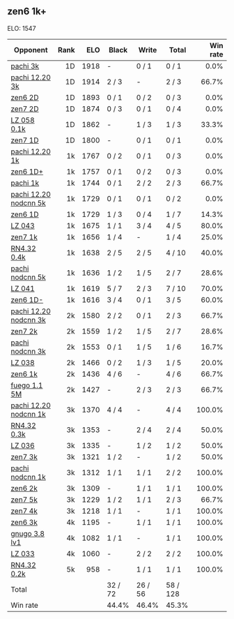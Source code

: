 ## zen6 1k+ ##

ELO: 1547

Opponent | Rank | ELO | Black | Write | Total | Win rate
---------|-----:|----:|-------|-------|-------|-------:
[pachi 3k](pachi%203k.md) | 1D | 1918 | - | 0 / 1 | 0 / 1 | 0.0%
[pachi 12.20 3k](pachi%2012.20%203k.md) | 1D | 1914 | 2 / 3 | - | 2 / 3 | 66.7%
[zen6 2D](zen6%202D.md) | 1D | 1893 | 0 / 1 | 0 / 2 | 0 / 3 | 0.0%
[zen7 2D](zen7%202D.md) | 1D | 1874 | 0 / 3 | 0 / 1 | 0 / 4 | 0.0%
[LZ 058 0.1k](LZ%20058%200.1k.md) | 1D | 1862 | - | 1 / 3 | 1 / 3 | 33.3%
[zen7 1D](zen7%201D.md) | 1D | 1800 | - | 0 / 1 | 0 / 1 | 0.0%
[pachi 12.20 1k](pachi%2012.20%201k.md) | 1k | 1767 | 0 / 2 | 0 / 1 | 0 / 3 | 0.0%
[zen6 1D+](zen6%201D+.md) | 1k | 1757 | 0 / 1 | 0 / 2 | 0 / 3 | 0.0%
[pachi 1k](pachi%201k.md) | 1k | 1744 | 0 / 1 | 2 / 2 | 2 / 3 | 66.7%
[pachi 12.20 nodcnn 5k](pachi%2012.20%20nodcnn%205k.md) | 1k | 1729 | 0 / 1 | 0 / 1 | 0 / 2 | 0.0%
[zen6 1D](zen6%201D.md) | 1k | 1729 | 1 / 3 | 0 / 4 | 1 / 7 | 14.3%
[LZ 043](LZ%20043.md) | 1k | 1675 | 1 / 1 | 3 / 4 | 4 / 5 | 80.0%
[zen7 1k](zen7%201k.md) | 1k | 1656 | 1 / 4 | - | 1 / 4 | 25.0%
[RN4.32 0.4k](RN4.32%200.4k.md) | 1k | 1638 | 2 / 5 | 2 / 5 | 4 / 10 | 40.0%
[pachi nodcnn 5k](pachi%20nodcnn%205k.md) | 1k | 1636 | 1 / 2 | 1 / 5 | 2 / 7 | 28.6%
[LZ 041](LZ%20041.md) | 1k | 1619 | 5 / 7 | 2 / 3 | 7 / 10 | 70.0%
[zen6 1D-](zen6%201D-.md) | 1k | 1616 | 3 / 4 | 0 / 1 | 3 / 5 | 60.0%
[pachi 12.20 nodcnn 3k](pachi%2012.20%20nodcnn%203k.md) | 2k | 1580 | 2 / 2 | 0 / 1 | 2 / 3 | 66.7%
[zen7 2k](zen7%202k.md) | 2k | 1559 | 1 / 2 | 1 / 5 | 2 / 7 | 28.6%
[pachi nodcnn 3k](pachi%20nodcnn%203k.md) | 2k | 1553 | 0 / 1 | 1 / 5 | 1 / 6 | 16.7%
[LZ 038](LZ%20038.md) | 2k | 1466 | 0 / 2 | 1 / 3 | 1 / 5 | 20.0%
[zen6 1k](zen6%201k.md) | 2k | 1436 | 4 / 6 | - | 4 / 6 | 66.7%
[fuego 1.1 5M](fuego%201.1%205M.md) | 2k | 1427 | - | 2 / 3 | 2 / 3 | 66.7%
[pachi 12.20 nodcnn 1k](pachi%2012.20%20nodcnn%201k.md) | 3k | 1370 | 4 / 4 | - | 4 / 4 | 100.0%
[RN4.32 0.3k](RN4.32%200.3k.md) | 3k | 1353 | - | 2 / 4 | 2 / 4 | 50.0%
[LZ 036](LZ%20036.md) | 3k | 1335 | - | 1 / 2 | 1 / 2 | 50.0%
[zen7 3k](zen7%203k.md) | 3k | 1321 | 1 / 2 | - | 1 / 2 | 50.0%
[pachi nodcnn 1k](pachi%20nodcnn%201k.md) | 3k | 1312 | 1 / 1 | 1 / 1 | 2 / 2 | 100.0%
[zen6 2k](zen6%202k.md) | 3k | 1309 | - | 1 / 1 | 1 / 1 | 100.0%
[zen7 5k](zen7%205k.md) | 3k | 1229 | 1 / 2 | 1 / 1 | 2 / 3 | 66.7%
[zen7 4k](zen7%204k.md) | 3k | 1218 | 1 / 1 | - | 1 / 1 | 100.0%
[zen6 3k](zen6%203k.md) | 4k | 1195 | - | 1 / 1 | 1 / 1 | 100.0%
[gnugo 3.8 lv1](gnugo%203.8%20lv1.md) | 4k | 1082 | 1 / 1 | - | 1 / 1 | 100.0%
[LZ 033](LZ%20033.md) | 4k | 1060 | - | 2 / 2 | 2 / 2 | 100.0%
[RN4.32 0.2k](RN4.32%200.2k.md) | 5k | 958 | - | 1 / 1 | 1 / 1 | 100.0%
Total | | | 32 / 72 | 26 / 56 | 58 / 128 | 
Win rate| | | 44.4% | 46.4% | 45.3% | 
